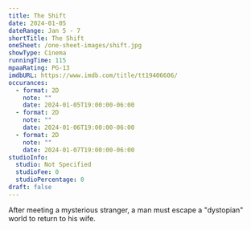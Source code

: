 ```yaml
---
title: The Shift
date: 2024-01-05
dateRange: Jan 5 - 7
shortTitle: The Shift
oneSheet: /one-sheet-images/shift.jpg
showType: Cinema
runningTime: 115
mpaaRating: PG-13
imdbURL: https://www.imdb.com/title/tt19406606/
occurances:
  - format: 2D
    note: ""
    date: 2024-01-05T19:00:00-06:00
  - format: 2D
    note: ""
    date: 2024-01-06T19:00:00-06:00
  - format: 2D
    note: ""
    date: 2024-01-07T19:00:00-06:00
studioInfo:
  studio: Not Specified
  studioFee: 0
  studioPercentage: 0
draft: false
---
```

After meeting a mysterious stranger, a man must escape a "dystopian" world to return to his wife.